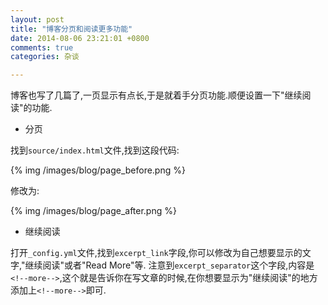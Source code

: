 ```yaml
---
layout: post
title: "博客分页和阅读更多功能"
date: 2014-08-06 23:21:01 +0800
comments: true
categories: 杂谈

---
```


博客也写了几篇了,一页显示有点长,于是就着手分页功能.顺便设置一下"继续阅读"的功能.

* 分页

找到`source/index.html`文件,找到这段代码:

{% img /images/blog/page_before.png %}


修改为:

{% img /images/blog/page_after.png %}

    
* 继续阅读

打开`_config.yml`文件,找到`excerpt_link`字段,你可以修改为自己想要显示的文字,"继续阅读"或者"Read More"等.
注意到`excerpt_separator`这个字段,内容是`<!--more-->`,这个就是告诉你在写文章的时候,在你想要显示为"继续阅读"的地方添加上`<!--more-->`即可.